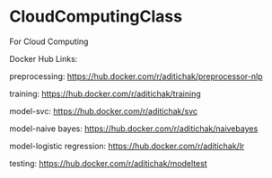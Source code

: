 # CloudComputingClass
For Cloud Computing

Docker Hub Links:

preprocessing: https://hub.docker.com/r/aditichak/preprocessor-nlp

training: https://hub.docker.com/r/aditichak/training

model-svc: https://hub.docker.com/r/aditichak/svc

model-naive bayes: https://hub.docker.com/r/aditichak/naivebayes

model-logistic regression: https://hub.docker.com/r/aditichak/lr

testing: https://hub.docker.com/r/aditichak/modeltest
